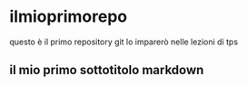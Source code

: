 # ilmioprimorepo
questo è il primo repository git lo imparerò nelle lezioni di tps
## il mio primo sottotitolo markdown